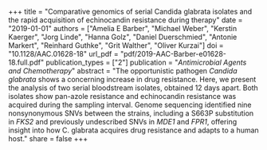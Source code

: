 +++
title = "Comparative genomics of serial Candida glabrata isolates and the rapid acquisition of echinocandin resistance during therapy"
date = "2019-01-01"
authors = ["Amelia E Barber", "Michael Weber", "Kerstin Kaerger", "Jorg Linde", "Hanna Golz", "Daniel Duerschmied", "Antonie Markert", "Reinhard Guthke", "Grit Walther", "Oliver Kurzai"]
doi = "10.1128/AAC.01628-18"
url_pdf = "pdf/2019-AAC-Barber-e01628-18.full.pdf"
publication_types = ["2"]
publication = "*Antimicrobial Agents and Chemotherapy*"
abstract = "The opportunistic pathogen *Candida glabrata* shows a concerning increase in drug resistance. Here, we present the analysis of two serial bloodstream isolates, obtained 12 days apart. Both isolates show pan-azole resistance and echinocandin resistance was acquired during the sampling interval. Genome sequencing identified nine nonsynonymous SNVs between the strains, including a S663P substitution in *FKS2* and previously undescribed SNVs in *MDE1* and *FPR1*, offering insight into how C. glabrata acquires drug resistance and adapts to a human host."
share = false
+++
